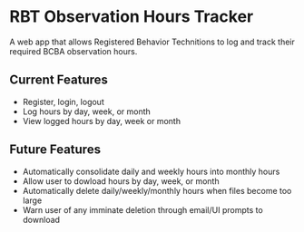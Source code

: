 # RBT Observation Hours Tracker
A web app that allows Registered Behavior Technitions to log and track their required BCBA observation hours.<br/>

## <b>Current Features</b><br/>
- Register, login, logout
- Log hours by day, week, or month
- View logged hours by day, week or month
## <b>Future Features</b><bt/>
- Automatically consolidate daily and weekly hours into monthly hours
- Allow user to dowload hours by day, week, or month
- Automatically delete daily/weekly/monthly hours when files become too large
- Warn user of any imminate deletion through email/UI prompts to download